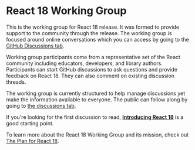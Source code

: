 # React 18 Working Group

This is the working group for React 18 release. It was formed to provide support to the community through the release. The working group is focused around online conversations which you can access by going to the [GitHub Discussions tab](https://github.com/reactwg/react-18/discussions).

Working group participants come from a representative set of the React community including educators, developers, and library authors. Participants can start GitHub discussions to ask questions and provide feedback on React 18. They can also comment on existing discussion threads.

The working group is currently structured to help manage discussions yet make the information available to everyone. The public can follow along by going to [the discussions tab](https://github.com/reactwg/react-18/discussions).

If you're looking for the first discussion to read, **[Introducing React 18](https://github.com/reactwg/react-18/discussions/4)** is a good starting point.

To learn more about the React 18 Working Group and its mission, check out [The Plan for React 18](https://reactjs.org/blog/2021/06/08/the-plan-for-react-18.html).
